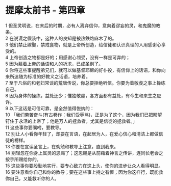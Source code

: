 # 提摩太前书 - 第四章
  
 1 但圣灵明说，在末后的时期，必有人离弃信仰，意向着谬妄的灵，和鬼魔的教条。  
 2 在说谎之假装中，这种人的良知是被热鉄烙麻木了的。  
 3 他们禁止嫁娶，禁戒食物，就是上帝所创造，给信徒和认识真理的人用感谢心享受的。  
 4 上帝创造之物都是好的；用感谢心领受，没有一样是可弃的；  
 5 因为藉着上帝的话语和人的祈求，已成圣别了。  
 6 你将这些事提醒弟兄们，就可以做基督耶稣的好仆役，有信仰上的话语，和你向来所追随为标准的好教义之话语，培养着。  
 7 至于凡俗的和老妇常谈的荒唐传说，你总要拒绝听信。你要为着敬虔之事上操练自己。  
 8 因为身体的操练，益处还少；惟独敬虔，各方面都有益处，有今生和来生之应许。  
 9 以下这话是可信可靠，是全然值得悦纳的：  
 10 「我们劳苦奋斗(有古卷作：我们受辱骂)，正是为了这个，因为我们已把盼望钉住于永活的上帝了；他是万人的拯救者，尤其是信徒的拯救者。」  
 11 这些事你要嘱咐，要教导。  
 12 别让人小看你年轻了，却要在言语，在起居为人，在爱心信心和清洁上都做信徒的榜样。  
 13 你要在宣读圣言上，在劝勉和教导上注意，直到我来。  
 14 别轻忽在你身上属灵的恩赐了；这恩赐是从前藉着神言之传讲，连同长老会之按手所赐给你的。  
 15 这些事你要殷勤地实行，要专心致力在这上头，使你的进步让众人看得明显。  
 16 要注意看你自己和你的教导；要在这些事上持之有恒；因为你这样行，既能救你自己，又能救听你的人。